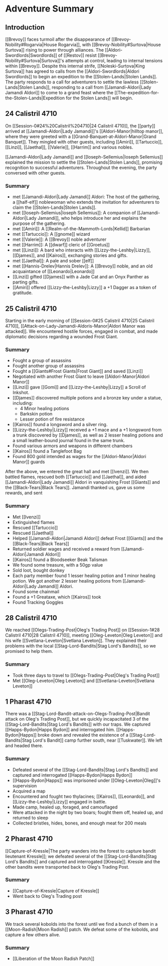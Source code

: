 # Adventure Summary
## Introduction
[[Brevoy]] faces turmoil after the disappearance of [[Brevoy-Nobility#Rogarvia|House Rogarvia]], with [[Brevoy-Nobility#Surtova|House Surtova]] rising to power through alliances. The [[Aldori-Swordlords|Swordlords]] of [[Restov]] resist [[Brevoy-Nobility#Surtova|Surtova]]'s attempts at control, leading to internal tensions within [[Brevoy]]. Despite this internal strife, [[Noleski-Surtova|King Surtova]] has agreed to calls from the [[Aldori-Swordlords|Aldori Swordlords]] to begin an expedition to the [[Stolen-Lands|Stolen Lands]]. The party responds to a call for adventurers to settle the lawless [[Stolen-Lands|Stolen Lands]], responding to a call from [[Jamandi-Aldori|Lady Jamandi Aldori]] to come to a grand feast where the [[The-expedition-for-the-Stolen-Lands|Expedition for the Stolen Lands]] will begin.
## 24 Calistril 4710
On [[Session-0#24%20Calistril%204710|24 Calistril 4710]], the [[party]] arrived at [[Jamandi-Aldori|Lady Jamandi]]'s [[Aldori-Manor|hilltop manor]], where they were greeted with a [[Grand-Banquet-at-Aldori-Manor|Grand Banquet]]. They mingled with other guests, including [[Amiri]], [[Tartuccio]], [[Linzi]], [[Jaethal]], [[Valerie]], [[Harrim]] and various nobles. 

[[Jamandi-Aldori|Lady Jamandi]] and [[Ioseph-Sellemius|Ioseph Sellemius]] explained the mission to settle the [[Stolen-Lands|Stolen Lands]], promising recognition to successful adventurers. Throughout the evening, the party conversed with other guests.
### Summary
- met [[Jamandi-Aldori|Lady Jamandi]] Aldori: The host of the gathering, a [[half-elf]] noblewoman who extends the invitation for adventurers to claim the [[Stolen-Lands|Stolen Lands]].
- met [[Ioseph-Sellemius|Ioseph Sellemius]]: A companion of [[Jamandi-Aldori|Lady Jamandi]], who helps introduce her and explains the purpose of the gathering.
- met [[Amiri]]: A [[Realm-of-the-Mammoth-Lords|Kellid]] Barbarian 
- met [[Tartuccio]]: A [[gnome]] wizard
- met [[Valerie]]: A [[Brevoy]] noble adventurer
- met [[Harrim]]: A [[dwarf]] cleric of [[Groetus]]
- met [[Linzi]]: A bard who interacts with [[Lizzy-the-Leshby|Lizzy]], [[Djames]], and [[Kairos]], exchanging stories and gifts.
- met [[Jaethal]]: A pale and sober [[elf]] 
- met [[Hannis-Drelev|Hannis Drelev]]: A [[Brevoy]] noble, and an old acquaintance of [[Leonardo|Leonardo]]
- [[Linzi]] gifted [[Djames]] with a Jade Cat and an Onyx Panther as parting gifts.
- [[Amiri]] offered [[Lizzy-the-Leshby|Lizzy]] a +1 Dagger as a token of gratitude.
## 25 Calistril 4710
Starting in the early morning of [[Session-0#25 Calistril 4710|25 Calistril 4710]], [[Attack-on-Lady-Jamandi-Aldoris-Manor|Aldori Manor was attacked]]. We encountered hostile forces, engaged in combat, and made diplomatic decisions regarding a wounded Frost Giant.
### Summary
- Fought a group of assassins
- Fought another group of assassins
- Fought a [[Giants#Frost Giants|Frost Giant]] and saved [[Linzi]]
- Negotiated with another Frost Giant to leave [[Aldori-Manor|Aldori Manor]]
- [[Linzi]] gave [[Gomi]] and [[Lizzy-the-Leshby|Lizzy]] a Scroll of Inkshot.
- [[Djames]] discovered multiple potions and a bronze key under a statue, including:
    - 4 Minor healing potions
    - Barkskin potion
    - Lesser potion of fire resistance
- [[Kairos]] found a longsword and a silver ring.
- [[Lizzy-the-Leshby|Lizzy]] received a +1 mace and a +1 longsword from a trunk discovered by [[Djames]], as well as 2 lesser healing potions and a small leather-bound journal found in the same trunk.
- Found various armors and weapons in different chambers
- [[Kairos]] found a Tanglefoot Bag
- Found 800 gold intended as wages for the [[Aldori-Manor|Aldori Manor]] guards

After the above, we entered the great hall and met [[Ivenzi]]. We then battled flames, rescued both [[Tartuccio]] and [[Jaethal]], and aided [[Jamandi-Aldori|Lady Jamandi]] Aldori in vanquishing Frost [[Giants]] and the [[Black-Tears|Black Tears]]. Jamandi thanked us, gave us some rewards, and sent 

### Summary
- Met [[Ivenzi]] 
- Extinguished flames 
- Rescued [[Tartuccio]] 
- Rescued [[Jaethal]] 
- Helped [[Jamandi-Aldori|Jamandi Aldori]] defeat Frost [[Giants]] and the [[Black-Tears|Black Tears]] 
- Returned soldier wages and received a reward from [[Jamandi-Aldori|Jamandi Aldori]]
- [[Kairos]] found a Bloodseeker Beak Talisman 
- We found some treasure, with a 50gp value 
- Sold loot, bought donkey 
- Each party member found 1 lesser healing potion and 1 minor healing potion. We got another 2 lesser healing potions from [[Jamandi-Aldori|Lady Jamandi]] Aldori. 
- Found some chainmail 
- Found a +1 Greataxe, which [[Kairos]] took 
- Found Tracking Goggles

## 28 Calistril 4710
We reached [[Olegs-Trading-Post|Oleg's Trading Post]] on [[Session-1#28 Calistril 4710|28 Calistril 4710]], meeting [[Oleg-Leveton|Oleg Leveton]] and his wife [[Svetlana-Leveton|Svetlana Leveton]]. They explained their problems with the local [[Stag-Lord-Bandits|Stag Lord's Bandits]], so we promised to help them. 
### Summary
- Took three days to travel to [[Olegs-Trading-Post|Oleg's Trading Post]]
- Met [[Oleg-Leveton|Oleg Leveton]] and [[Svetlana-Leveton|Svetlana Leveton]]

## 1 Pharast 4710
There was a [[Stag-Lord-Bandit-attack-on-Olegs-Trading-Post|Bandit attack on Oleg's Trading Post]], but we quickly incapacitated 3 of the [[Stag-Lord-Bandits|Stag Lord's Bandits]] with our traps. We captured [[Happs-Bydon|Happs Bydon]] and interrogated him. [[Happs-Bydon|Happs]] broke down and revealed the existence of a [[Stag-Lord-Bandits|Stag Lord's Bandit]] camp further south, near [[Tuskwater]]. We left and headed there. 
### Summary
- Defeated several of the [[Stag-Lord-Bandits|Stag Lord's Bandits]] and captured and interrogated [[Happs-Bydon|Happs Bydon]]
- [[Happs-Bydon|Happs]] was imprisoned under [[Oleg-Leveton|Oleg]]'s supervision
- Acquired a map
- Encountered and fought two thylacines; [[Kairos]], [[Leonardo]], and [[Lizzy-the-Leshby|Lizzy]] engaged in battle.
- Made camp, healed up, foraged, and camouflaged
- Were attacked in the night by two boars; fought them off, healed up, and returned to sleep
- Collected bristles, hides, bones, and enough meat for 200 meals 

## 2 Pharast 4710
[[Capture-of-Kressle|The party wanders into the forest to capture bandit lieutenant Kressle]]; we defeated several of the [[Stag-Lord-Bandits|Stag Lord's Bandits]] and captured and interrogated [[Kressle]]. Kressle and the other bandits were transported back to Oleg's Trading Post.
### Summary
- [[Capture-of-Kressle|Capture of Kressle]]
- Went back to Oleg's Trading post
## 3 Pharast 4710
We track several kobolds into the forest until we find a bunch of them in a [[Moon-Radish|Moon Radish]] patch. We defeat some of the kobolds, and capture a few others alive.
### Summary
- [[Liberation of the Moon Radish Patch]]